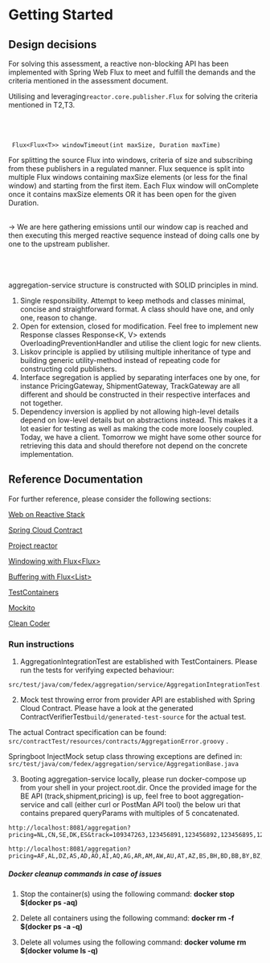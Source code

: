 # Getting Started

## Design decisions
For solving this assessment, a reactive non-blocking API has been implemented with Spring Web Flux to meet and fulfill the demands and the criteria mentioned
in the assessment document.

Utilising and leveraging```reactor.core.publisher.Flux``` for solving the criteria mentioned in T2,T3.
<br/>
<br/><br/>
<br/>
```
 Flux<Flux<T>> windowTimeout(int maxSize, Duration maxTime)
```

For splitting the source Flux into windows, criteria of size and subscribing from these publishers in a regulated manner.
Flux sequence is split into multiple Flux windows containing maxSize elements (or less for the final window) and starting
from the first item. Each Flux window will onComplete once it contains maxSize elements OR it has been open for the given Duration.<br/>
  <br/>

-> We are here gathering emissions until our window cap is reached and then executing this merged reactive sequence instead of doing calls one by one to the upstream publisher.
<br/>
<br/>
<br/>
<br/>

aggregation-service structure is constructed with SOLID principles in mind.
1. Single responsibility. Attempt to keep methods and classes minimal, concise and straightforward format. A class should have one, and only one, reason to change.
2. Open for extension, closed for modification. Feel free to implement new Response classes Response<K, V> extends OverloadingPreventionHandler and utilise the client logic for new clients.
3. Liskov principle is applied by utilising multiple inheritance of type and building generic utility-method instead of repeating code for constructing cold publishers.
4. Interface segregation is applied by separating interfaces one by one, for instance PricingGateway, ShipmentGateway, TrackGateway are all different and should be constructed in their respective interfaces and not together.
5. Dependency inversion is applied by not allowing high-level details depend on low-level details but on abstractions instead. This makes it a lot easier for testing as well as making the code more loosely coupled. 
Today, we have a client. Tomorrow we might have some other source for retrieving this data and should therefore not depend on the concrete implementation.


## Reference Documentation
For further reference, please consider the following sections:

[Web on Reactive Stack](https://docs.spring.io/spring-framework/docs/current/reference/html/web-reactive.html)

[Spring Cloud Contract](https://cloud.spring.io/spring-cloud-contract/reference/html/)

[Project reactor](https://projectreactor.io/docs/core/release/reference/)

[Windowing with Flux<Flux<T>>](https://projectreactor.io/docs/core/release/reference/#_windowing_with_fluxfluxt)

[Buffering with Flux<List<T>>](https://projectreactor.io/docs/core/release/reference/#_buffering_with_fluxlistt)

[TestContainers](https://www.testcontainers.org/)

[Mockito](https://site.mockito.org/)

[Clean Coder](https://blog.cleancoder.com/uncle-bob/2020/10/18/Solid-Relevance.html)


### Run instructions

1. AggregationIntegrationTest are established with TestContainers. Please run the tests for verifying expected behaviour:
```
src/test/java/com/fedex/aggregation/service/AggregationIntegrationTest.java 
```

2. Mock test throwing error from provider API are established with Spring Cloud Contract. Please have a look at the generated ContractVerifierTest``` build/generated-test-source ``` for the actual test. <br/>

The actual Contract specification can be found:
``` src/contractTest/resources/contracts/AggregationError.groovy ``` . <br/>

Springboot InjectMock setup class throwing exceptions are defined in:
``` src/test/java/com/fedex/aggregation/service/AggregationBase.java ```
<br/>


3. Booting aggregation-service locally, please run docker-compose up from your shell in your project.root.dir. Once the provided image for the BE API (track,shipment,pricing) is up,
feel free to boot aggregation-service and call (either curl or PostMan API tool) the below uri that contains prepared queryParams with multiples of 5 concatenated.
```
http://localhost:8081/aggregation?pricing=NL,CN,SE,DK,ES&track=109347263,123456891,123456892,123456895,123456894&shipments=109347263,123456891,123456892,123456895,123456894

http://localhost:8081/aggregation?pricing=AF,AL,DZ,AS,AD,AO,AI,AQ,AG,AR,AM,AW,AU,AT,AZ,BS,BH,BD,BB,BY,BZ,SE,BE,ES,NO,DK,IT,PLs&track=123456799,123456791,123456792,123456793,123456794,123456795,123456796,123456797,123456798,123456719,123456729,123456739,123456749,123456759,123456769,123456789,223456799,323456799,423456799,523456799,623456799,723456799,823456799,125456799,123656799,123466799&shipments=123456799,123456791,123456792,123456793,123456794,123456795,123456796,123456797,123456798,123456719,123456729,123456739,123456749,123456759,123456769,123456789,223456799,323456799,423456799,523456799,623456799,723456799,823456799,125456799,123656799,123466799
```

##### Docker cleanup commands in case of issues

1. Stop the container(s) using the following command:
   **docker stop $(docker ps -aq)**

2. Delete all containers using the following command:
   **docker rm -f $(docker ps -a -q)**

3. Delete all volumes using the following command:
   **docker volume rm $(docker volume ls -q)**
